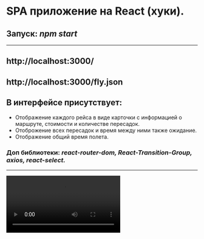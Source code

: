 # SPA приложение на React (хуки).

## Запуск: _npm start_

---
## http://localhost:3000/
## http://localhost:3000/fly.json
## В интерфейсе присутствует:

- Отображение каждого рейса в виде карточки с информацией о маршруте, стоимости и количестве пересадок.
- Отоброжение всех пересадок и время между ними также ожидание.
- Отображение общий время полета.

### Доп библиотеки: _react-router-dom, React-Transition-Group, axios, react-select._

---

![demo](assets/obzor-view.mp4)
